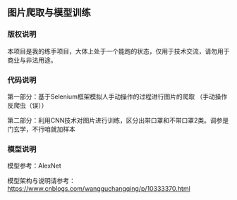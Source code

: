 ## 图片爬取与模型训练

### 版权说明

本项目是我的练手项目，大体上处于一个能跑的状态，仅用于技术交流，请勿用于商业与非法用途。



### 代码说明

第一部分：基于Selenium框架模拟人手动操作的过程进行图片的爬取 （手动操作反爬虫（误））

第二部分：利用CNN技术对图片进行训练，区分出带口罩和不带口罩2类。调参是门玄学，不行咱就加样本



### 模型说明

模型参考：AlexNet

模型架构与说明请参考：https://www.cnblogs.com/wangguchangqing/p/10333370.html









